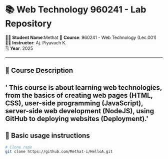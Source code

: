 # 📚 Web Technology 960241 - Lab Repository

👨‍🎓 **Student Name**:Methat
📘 **Course**: 960241 - Web Technology (Lec.001)  
👨‍🏫 **Instructor**: Aj. Piyavach K.  
🗓️ **Year**: 2025  

---

## 📌 Course Description
'
This course is about learning web technologies, from the basics of creating web pages (HTML, CSS), user-side programming (JavaScript), server-side web development (NodeJS), using GitHub to deploying websites (Deployment).'
---

## 🚀 Basic usage instructions

```bash
# Clone repo
git clone https://github.com/Methat-i/HelloA.git

